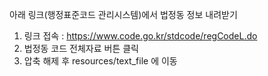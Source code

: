 아래 링크(행정표준코드 관리시스템)에서 법정동 정보 내려받기
1. 링크 접속 : https://www.code.go.kr/stdcode/regCodeL.do
2. 법정동 코드 전체자료 버튼 클릭
3. 압축 해제 후 resources/text_file 에 이동

